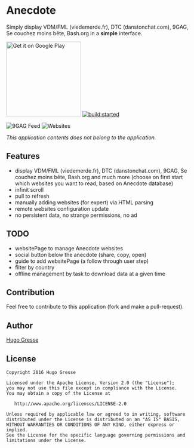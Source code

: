 # Anecdote 

Simply display VDM/FML (viedemerde.fr), DTC (danstonchat.com), 9GAG, Se couchez moins bête, Bash.org in a **simple** interface. 

<a href="https://play.google.com/store/apps/details?id=io.gresse.hugo.anecdote&utm_source=global_co&utm_medium=prtnr&utm_content=Mar2515&utm_campaign=PartBadge&pcampaignid=MKT-AC-global-none-all-co-pr-py-PartBadges-Oct1515-1"><img width="200px" alt="Get it on Google Play" src="https://play.google.com/intl/en_us/badges/images/apps/en-play-badge.png" /></a> <a id="status-image-popup" class="open-popup" href="#" title="build status image" name="status-images" data-ember-action="944">
<img src="https://travis-ci.org/HugoGresse/Anecdote.svg" alt="build:started">
</a>

![9GAG Feed](https://raw.githubusercontent.com/HugoGresse/Anecdote/master/design/screenshots/9gag.png)
![Websites](https://raw.githubusercontent.com/HugoGresse/Anecdote/master/design/screenshots/website_selector.png)

_This application contents does not belong to the application._

Features
--------
- display VDM/FML (viedemerde.fr), DTC (danstonchat.com), 9GAG, Se couchez moins bête, Bash.org and much more (choose on first start which websites you want to read, based on Anecdote database)
- infinit scroll
- pull to refresh
- manually adding websites (for expert) via HTML parsing
- remote websites configuration update
- no persistent data, no strange permissions, no ad

TODO
--------
- websitePage to manage Anecdote websites
- social button below the anecdote (share, copy, open)
- guide to add websitePage (a follow through user step)
- filter by country
- offline management by task to download data at a given time


Contribution
------
Feel free to contribute to this application (fork and make a pull-request). 

Author
------
[Hugo Gresse](http://hugo.gresse.io)


License
--------
``` 
Copyright 2016 Hugo Gresse

Licensed under the Apache License, Version 2.0 (the "License");
you may not use this file except in compliance with the License.
You may obtain a copy of the License at

   http://www.apache.org/licenses/LICENSE-2.0

Unless required by applicable law or agreed to in writing, software
distributed under the License is distributed on an "AS IS" BASIS,
WITHOUT WARRANTIES OR CONDITIONS OF ANY KIND, either express or implied.
See the License for the specific language governing permissions and
limitations under the License.
```
